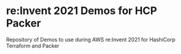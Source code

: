 # re:Invent 2021 Demos for HCP Packer 
Repository of Demos to use during AWS re:Invent 2021 for HashiCorp Terraform and Packer 
